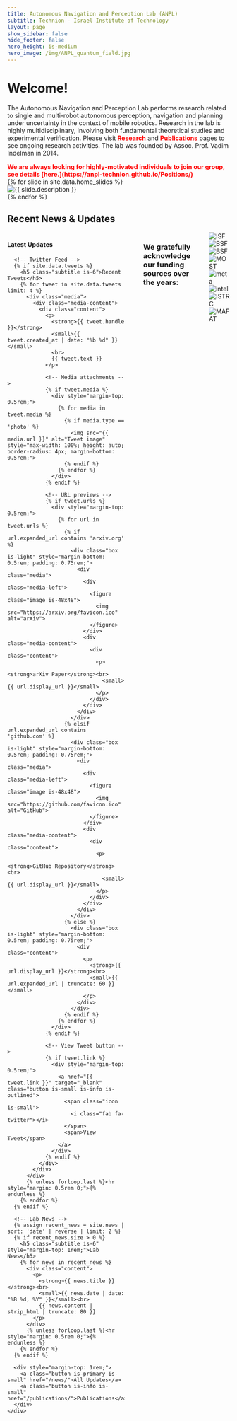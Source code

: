 ```yaml
---
title: Autonomous Navigation and Perception Lab (ANPL)
subtitle: Technion - Israel Institute of Technology
layout: page
show_sidebar: false
hide_footer: false
hero_height: is-medium
hero_image: /img/ANPL_quantum_field.jpg 
---
```


# Welcome! 

The Autonomous Navigation and Perception Lab performs research related to single and multi-robot autonomous perception, navigation and planning under uncertainty in the context of mobile robotics. Research in the lab is highly multidisciplinary, involving both fundamental theoretical studies and experimental verification. Please visit [<span style="color:red">
<b>Research</b>
</span>](https://anpl-technion.github.io/research/) and [<span style="color:red">
<b>Publications</b>
</span>](https://anpl-technion.github.io/publications/) pages to see ongoing research activities. The lab was founded by Assoc. Prof. Vadim Indelman in 2014.


<span style="color:red">
<b>
We are always looking for highly-motivated individuals to join our group, see details [here.](https://anpl-technion.github.io/Positions/)
</b>
</span>

<div class="slick-slider">
  {% for slide in site.data.home_slides %}
    <div>
      <img src="{{ slide.image }}" alt="{{ slide.description }}">
    </div>
  {% endfor %}
</div>

## Recent News & Updates

<div class="columns is-multiline">
  <div class="column is-12">
    <div class="box">
      <h4>Latest Updates</h4>
      
      <!-- Twitter Feed -->
      {% if site.data.tweets %}
        <h5 class="subtitle is-6">Recent Tweets</h5>
        {% for tweet in site.data.tweets limit: 4 %}
          <div class="media">
            <div class="media-content">
              <div class="content">
                <p>
                  <strong>{{ tweet.handle }}</strong>
                  <small>{{ tweet.created_at | date: "%b %d" }}</small>
                  <br>
                  {{ tweet.text }}
                </p>
                
                <!-- Media attachments -->
                {% if tweet.media %}
                  <div style="margin-top: 0.5rem;">
                    {% for media in tweet.media %}
                      {% if media.type == 'photo' %}
                        <img src="{{ media.url }}" alt="Tweet image" style="max-width: 100%; height: auto; border-radius: 4px; margin-bottom: 0.5rem;">
                      {% endif %}
                    {% endfor %}
                  </div>
                {% endif %}
                
                <!-- URL previews -->
                {% if tweet.urls %}
                  <div style="margin-top: 0.5rem;">
                    {% for url in tweet.urls %}
                      {% if url.expanded_url contains 'arxiv.org' %}
                        <div class="box is-light" style="margin-bottom: 0.5rem; padding: 0.75rem;">
                          <div class="media">
                            <div class="media-left">
                              <figure class="image is-48x48">
                                <img src="https://arxiv.org/favicon.ico" alt="arXiv">
                              </figure>
                            </div>
                            <div class="media-content">
                              <div class="content">
                                <p>
                                  <strong>arXiv Paper</strong><br>
                                  <small>{{ url.display_url }}</small>
                                </p>
                              </div>
                            </div>
                          </div>
                        </div>
                      {% elsif url.expanded_url contains 'github.com' %}
                        <div class="box is-light" style="margin-bottom: 0.5rem; padding: 0.75rem;">
                          <div class="media">
                            <div class="media-left">
                              <figure class="image is-48x48">
                                <img src="https://github.com/favicon.ico" alt="GitHub">
                              </figure>
                            </div>
                            <div class="media-content">
                              <div class="content">
                                <p>
                                  <strong>GitHub Repository</strong><br>
                                  <small>{{ url.display_url }}</small>
                                </p>
                              </div>
                            </div>
                          </div>
                        </div>
                      {% else %}
                        <div class="box is-light" style="margin-bottom: 0.5rem; padding: 0.75rem;">
                          <div class="content">
                            <p>
                              <strong>{{ url.display_url }}</strong><br>
                              <small>{{ url.expanded_url | truncate: 60 }}</small>
                            </p>
                          </div>
                        </div>
                      {% endif %}
                    {% endfor %}
                  </div>
                {% endif %}
                
                <!-- View Tweet button -->
                {% if tweet.link %}
                  <div style="margin-top: 0.5rem;">
                    <a href="{{ tweet.link }}" target="_blank" class="button is-small is-info is-outlined">
                      <span class="icon is-small">
                        <i class="fab fa-twitter"></i>
                      </span>
                      <span>View Tweet</span>
                    </a>
                  </div>
                {% endif %}
              </div>
            </div>
          </div>
          {% unless forloop.last %}<hr style="margin: 0.5rem 0;">{% endunless %}
        {% endfor %}
      {% endif %}
      
      <!-- Lab News -->
      {% assign recent_news = site.news | sort: 'date' | reverse | limit: 2 %}
      {% if recent_news.size > 0 %}
        <h5 class="subtitle is-6" style="margin-top: 1rem;">Lab News</h5>
        {% for news in recent_news %}
          <div class="content">
            <p>
              <strong>{{ news.title }}</strong><br>
              <small>{{ news.date | date: "%B %d, %Y" }}</small><br>
              {{ news.content | strip_html | truncate: 80 }}
            </p>
          </div>
          {% unless forloop.last %}<hr style="margin: 0.5rem 0;">{% endunless %}
        {% endfor %}
      {% endif %}
      
      <div style="margin-top: 1rem;">
        <a class="button is-primary is-small" href="/news/">All Updates</a>
        <a class="button is-info is-small" href="/publications/">Publications</a>
      </div>
    </div>
  </div>
</div>





<hr>

### We gratefully acknowledge our funding sources over the years: 

<div class="horizontal-grid-container">
  <div class="grid-item">
    <img src="/img/funding/ISF-logo3.png" alt="ISF">
  </div>
  <div class="grid-item">
    <img src="/img/funding/NSF-logo.jpeg" alt="BSF">
  </div>
  <div class="grid-item">
    <img src="/img/funding/BSF-logo.png" alt="BSF">
  </div>
  <div class="grid-item">
    <img src="/img/funding/MOST-logo3.jpeg" alt="MOST">
  </div>
  <div class="grid-item">
    <img src="/img/funding/meta.png" alt="meta">
  </div>
  <div class="grid-item">
    <img src="/img/funding/intel-150x150.png" alt="intel">
  </div>
  <div class="grid-item">
    <img src="/img/funding/ISTRC.png" alt="ISTRC">
  </div>
  <div class="grid-item">
    <img src="/img/funding/MAFAT-logo.png" alt="MAFAT">
  </div>
  <!-- <div class="grid-item">
    <img src="/img/funding/TASP-logo.png" alt="TASP">
  </div> -->
  <!-- Add more grid items for more images -->
</div>

